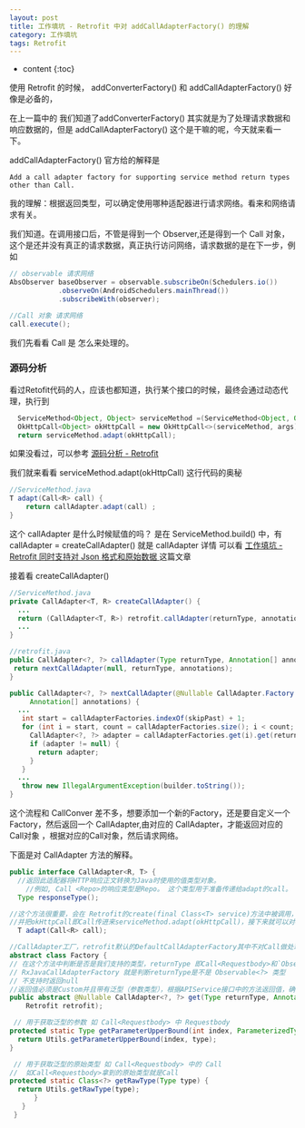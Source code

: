 ```yaml
---
layout: post
title: 工作填坑 - Retrofit 中对 addCallAdapterFactory() 的理解
category: 工作填坑
tags: Retrofit   
---
```

* content
{:toc}

使用 Retrofit 的时候， addConverterFactory() 和 addCallAdapterFactory() 好像是必备的，

在上一篇中的 我们知道了addConverterFactory() 其实就是为了处理请求数据和响应数据的，但是 addCallAdapterFactory() 这个是干嘛的呢，今天就来看一下。

addCallAdapterFactory() 官方给的解释是

`Add a call adapter factory for supporting service method return types other than Call.`

我的理解：根据返回类型，可以确定使用哪种适配器进行请求网络。看来和网络请求有关。

我们知道。在调用接口后，不管是得到一个 Observer,还是得到一个 Call 对象，这个是还并没有真正的请求数据，真正执行访问网络，请求数据的是在下一步，例如
```java
// observable 请求网络
AbsObserver baseObserver = observable.subscribeOn(Schedulers.io())
            .observeOn(AndroidSchedulers.mainThread())
            .subscribeWith(observer);

//Call 对象 请求网络
call.execute();
```

我们先看看 Call 是 怎么来处理的。

### 源码分析

看过Retofit代码的人，应该也都知道，执行某个接口的时候，最终会通过动态代理，执行到
```java
  ServiceMethod<Object, Object> serviceMethod =(ServiceMethod<Object, Object>) loadServiceMethod(method);
  OkHttpCall<Object> okHttpCall = new OkHttpCall<>(serviceMethod, args);
  return serviceMethod.adapt(okHttpCall);
```
如果没看过，可以参考 [ 源码分析 - Retrofit ](../../../../../article-detail/2018/03/26/Retrofit-Source-Code-Analysis/)

我们就来看看 serviceMethod.adapt(okHttpCall) 这行代码的奥秘

```java
//ServiceMethod.java
T adapt(Call<R> call) {
    return callAdapter.adapt(call) ;
}
```
这个 callAdapter  是什么时候赋值的吗？ 是在 ServiceMethod.build() 中，有 callAdapter = createCallAdapter() 就是 callAdapter
详情 可以看 [ 工作填坑 - Retrofit 同时支持对 Json 格式和原始数据 ](../../../../../article-detail/2020/03/09/retrofit_json_rawdata/) 这篇文章

接着看  createCallAdapter()

```java
//ServiceMethod.java
private CallAdapter<T, R> createCallAdapter() {
  ...
  return (CallAdapter<T, R>) retrofit.callAdapter(returnType, annotations);
  ...
}

//retrofit.java
public CallAdapter<?, ?> callAdapter(Type returnType, Annotation[] annotations) {
 return nextCallAdapter(null, returnType, annotations);
}

public CallAdapter<?, ?> nextCallAdapter(@Nullable CallAdapter.Factory skipPast, Type returnType,
     Annotation[] annotations) {
  ...
   int start = callAdapterFactories.indexOf(skipPast) + 1;
   for (int i = start, count = callAdapterFactories.size(); i < count; i++) {
     CallAdapter<?, ?> adapter = callAdapterFactories.get(i).get(returnType, annotations, this);
     if (adapter != null) {
       return adapter;
     }
   }
  ...
   throw new IllegalArgumentException(builder.toString());
}
```
这个流程和 CallConver 差不多，想要添加一个新的Factory，还是要自定义一个 Factory，然后返回一个 CallAdapter,由对应的 CallAdapter，才能返回对应的Call对象 ，根据对应的Call对象，然后请求网络。

下面是对 CallAdapter 方法的解释。

```java
public interface CallAdapter<R, T> {
  //返回此适配器将HTTP响应正文转换为Java时使用的值类型对象。
	//例如, Call <Repo>的响应类型是Repo。 这个类型用于准备传递给adapt的call。
  Type responseType();

//这个方法很重要，会在 Retrofit的create(final Class<T> service)方法中被调用，
//并把okHttpCall即Call传进来serviceMethod.adapt(okHttpCall)，接下来就可以对Call进行操作了
  T adapt(Call<R> call);

//CallAdapter工厂，retrofit默认的DefaultCallAdapterFactory其中不对Call做处理，是直接返回Call。
abstract class Factory {
// 在这个方法中判断是否是我们支持的类型，returnType 即Call<Requestbody>和`Observable<Requestbody>`
// RxJavaCallAdapterFactory 就是判断returnType是不是 Observable<?> 类型
// 不支持时返回null
//返回值必须是Custom并且带有泛型（参数类型），根据APIService接口中的方法返回值，确定returnType，如： CustomCall<String> getCategories();，那确定returnType就是CustomCall<String>
public abstract @Nullable CallAdapter<?, ?> get(Type returnType, Annotation[] annotations,
    Retrofit retrofit);

 // 用于获取泛型的参数 如 Call<Requestbody> 中 Requestbody
protected static Type getParameterUpperBound(int index, ParameterizedType type) {
  return Utils.getParameterUpperBound(index, type);
}

 // 用于获取泛型的原始类型 如 Call<Requestbody> 中的 Call
//  如Call<Requestbody>拿到的原始类型就是Call
protected static Class<?> getRawType(Type type) {
  return Utils.getRawType(type);
      }
   }
 }
```
